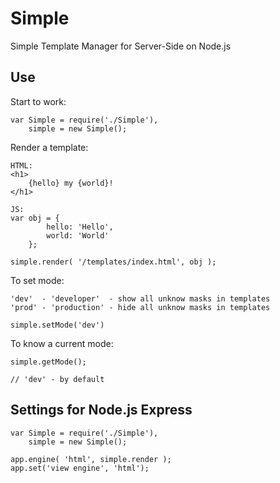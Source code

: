 # Simple
Simple Template Manager for Server-Side on Node.js

## Use
Start to work:
```
var Simple = require('./Simple'),
    simple = new Simple();
```

Render a template:
```
HTML:
<h1>
    {hello} my {world}!
</h1>

JS:
var obj = {
        hello: 'Hello',
        world: 'World'
    };

simple.render( '/templates/index.html', obj );
```

To set mode:
```
'dev'  - 'developer'  - show all unknow masks in templates
'prod' - 'production' - hide all unknow masks in templates

simple.setMode('dev')
```

To know a current mode:
```
simple.getMode();

// 'dev' - by default
```

## Settings for Node.js Express
```
var Simple = require('./Simple'),
    simple = new Simple();
    
app.engine( 'html', simple.render );
app.set('view engine', 'html');
```



